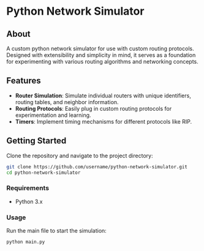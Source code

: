 # Python Network Simulator

## About
A custom python network simulator for use with custom routing protocols. Designed with extensibility and simplicity in mind, it serves as a foundation for experimenting with various routing algorithms and networking concepts.

## Features
- **Router Simulation**: Simulate individual routers with unique identifiers, routing tables, and neighbor information.
- **Routing Protocols**: Easily plug in custom routing protocols for experimentation and learning.
- **Timers**: Implement timing mechanisms for different protocols like RIP.

## Getting Started
Clone the repository and navigate to the project directory:
```bash
git clone https://github.com/username/python-network-simulator.git
cd python-network-simulator
```

### Requirements
- Python 3.x

### Usage
Run the main file to start the simulation:
```bash
python main.py
```
